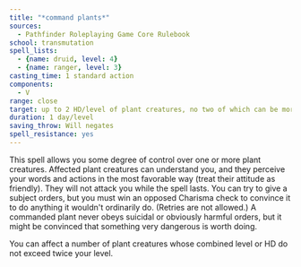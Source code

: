 ```yaml
---
title: "*command plants*"
sources:
  - Pathfinder Roleplaying Game Core Rulebook
school: transmutation
spell_lists:
  - {name: druid, level: 4}
  - {name: ranger, level: 3}
casting_time: 1 standard action
components:
  - V
range: close
target: up to 2 HD/level of plant creatures, no two of which can be more than 30 ft. apart
duration: 1 day/level
saving_throw: Will negates
spell_resistance: yes
---
```


This spell allows you some degree of control over one or more plant creatures. Affected plant creatures can understand you, and they perceive your words and actions in the most favorable way (treat their attitude as friendly). They will not attack you while the spell lasts. You can try to give a subject orders, but you must win an opposed Charisma check to convince it to do anything it wouldn't ordinarily do. (Retries are not allowed.) A commanded plant never obeys suicidal or obviously harmful orders, but it might be convinced that something very dangerous is worth doing.

You can affect a number of plant creatures whose combined level or HD do not exceed twice your level.

